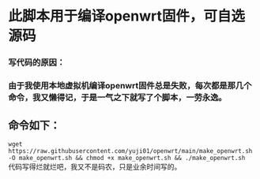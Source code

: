 # 此脚本用于编译openwrt固件，可自选源码
### 写代码的原因：
### 由于我使用本地虚拟机编译openwrt固件总是失败，每次都是那几个命令，我又懒得记，于是一气之下就写了个脚本，一劳永逸。
## 命令如下：
`wget https://raw.githubusercontent.com/yuji01/openwrt/main/make_openwrt.sh -O make_openwrt.sh && chmod +x make_openwrt.sh && ./make_openwrt.sh`  
代码写得烂就烂吧，我又不是码农，只是业余时间写的。
